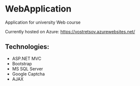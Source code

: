 # WebApplication

Application for university Web course

Currently hosted on Azure:
https://vostretsov.azurewebsites.net/

Technologies:
---
* ASP.NET MVC
* Bootstrap
* MS SQL Server
* Google Captcha
* AJAX